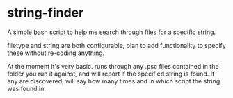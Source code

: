# string-finder
A simple bash script to help me search through files for a specific string.

filetype and string are both configurable, plan to add functionality to specify these without re-coding anything.

At the moment it's very basic. runs through any .psc files contained in the folder you run it against, and will report if the specified string is found. If any are discovered, will say how many times and in which script the string was found in.
